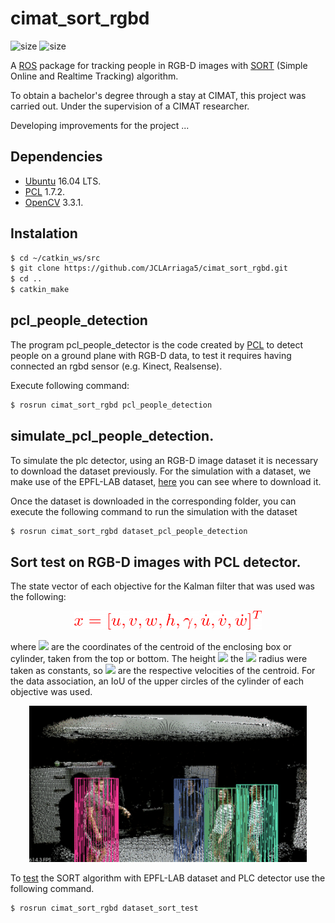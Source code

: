 # cimat_sort_rgbd
![size](https://img.shields.io/github/license/JCLArriaga5/cimat_sort_rgbd) ![size](https://img.shields.io/github/repo-size/JCLArriaga5/cimat_sort_rgbd)

A [ROS](http://wiki.ros.org/) package for tracking people in RGB-D images with [SORT](https://github.com/abewley/sort) (Simple Online and Realtime Tracking) algorithm.

To obtain a bachelor's degree through a stay at CIMAT, this project was carried out. Under the supervision of a CIMAT researcher.

Developing improvements for the project ...

## Dependencies
* [Ubuntu](https://ubuntu.com/) 16.04 LTS.
* [PCL](https://github.com/PointCloudLibrary/pcl) 1.7.2.
* [OpenCV](https://github.com/opencv/opencv) 3.3.1.

## Instalation
```sh
$ cd ~/catkin_ws/src
$ git clone https://github.com/JCLArriaga5/cimat_sort_rgbd.git
$ cd ..
$ catkin_make
```

## pcl_people_detection
The program pcl_people_detector is the code created by [PCL](https://pcl-tutorials.readthedocs.io/en/latest/ground_based_rgbd_people_detection.html#ground-based-rgbd-people-detection) to detect people on a ground plane with RGB-D data, to test it requires having connected an rgbd sensor (e.g. Kinect, Realsense).

Execute following command:
```sh
$ rosrun cimat_sort_rgbd pcl_people_detection
```

## simulate_pcl_people_detection.
To simulate the plc detector, using an RGB-D image dataset it is necessary to download the dataset previously. For the simulation with a dataset, we make use of the EPFL-LAB dataset, [here](../master/utils/dataset/README.md) you can see where to download it.

Once the dataset is downloaded in the corresponding folder, you can execute the following command to run the simulation with the dataset
```sh
$ rosrun cimat_sort_rgbd dataset_pcl_people_detection
```

## Sort test on RGB-D images with PCL detector.

The state vector of each objective for the Kalman filter that was used was the following:

<p align="center"><img src="images\state_vector_rgbd.png" width="300" height="30"></p>

where <img src="https://render.githubusercontent.com/render/math?math=(u, v, w)"> are the coordinates of the centroid of the enclosing box or cylinder, taken from the top or bottom. The height <img src="https://render.githubusercontent.com/render/math?math=h"> the <img src="https://render.githubusercontent.com/render/math?math=$\gamma$"> radius were taken as constants, so <img src="https://render.githubusercontent.com/render/math?math=$(\dot{u}, \dot{v}, \dot{w})$"> are the respective velocities of the centroid. For the data association, an IoU of the upper circles of the cylinder of each objective was used.

<p align="center"><img src="images/3d-sort.png" height="250"></p>

To [test](../master/src/sort/sort_proofs.cpp) the SORT algorithm with EPFL-LAB dataset and PLC detector use the following command.
```sh
$ rosrun cimat_sort_rgbd dataset_sort_test
```
